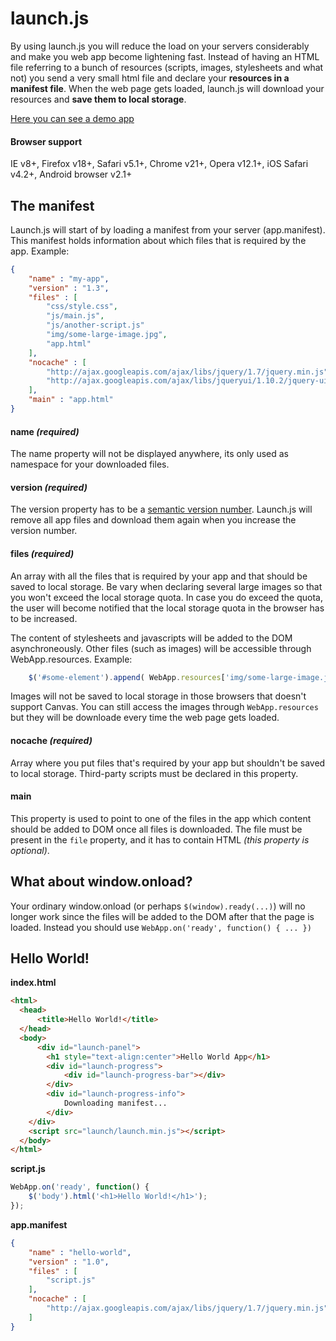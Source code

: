 # launch.js

By using launch.js you will reduce the load on your servers considerably and make you web app become lightening fast. 
Instead of having an HTML file referring to a bunch of resources (scripts, images, stylesheets and what not) you send
a very small html file and declare your **resources in a manifest file**. When the web page gets loaded, launch.js will 
download your resources and **save them to local storage**. 

[Here you can see a demo app](http://victorjonsson.se/launch/)

#### Browser support

IE v8+, Firefox v18+, Safari v5.1+, Chrome v21+, Opera v12.1+, iOS Safari v4.2+, Android browser v2.1+

## The manifest

Launch.js will start of by loading a manifest from your server (app.manifest). This manifest holds
information about which files that is required by the app. Example:

```json
{
    "name" : "my-app",
    "version" : "1.3",
    "files" : [
        "css/style.css",
        "js/main.js",
        "js/another-script.js"
        "img/some-large-image.jpg",
        "app.html"
    ],
    "nocache" : [
        "http://ajax.googleapis.com/ajax/libs/jquery/1.7/jquery.min.js",
        "http://ajax.googleapis.com/ajax/libs/jqueryui/1.10.2/jquery-ui.min.js"
    ],
    "main" : "app.html"
}
```

#### name *(required)*

The name property will not be displayed anywhere, its only used as namespace for your downloaded files.

#### version *(required)*

The version property has to be a [semantic version number](http://semver.org/). Launch.js will remove all
app files and download them again when you increase the version number.

#### files *(required)*

An array with all the files that is required by your app and that should be saved to local storage. Be vary when
declaring several large images so that you won't exceed the local storage quota. In case you do exceed
the quota, the user will become notified that the local storage quota in the browser has to be increased.

The content of stylesheets and javascripts will be added to the DOM asynchroneously. Other files (such as 
images) will be accessible through WebApp.resources. Example:

```js
    $('#some-element').append( WebApp.resources['img/some-large-image.jpg'] );
```

Images will not be saved to local storage in those browsers that doesn't support Canvas. You can still access the images
 through `WebApp.resources` but they will be downloade every time the web page gets loaded.


#### nocache *(required)*

Array where you put files that's required by your app but shouldn't be saved to local storage. Third-party
scripts must be declared in this property.

#### main

This property is used to point to one of the files in the app which content should be added to DOM once all files is
downloaded. The file must be present in the `file` property, and it has to contain HTML *(this property is optional)*.


## What about window.onload?

Your ordinary window.onload (or perhaps `$(window).ready(...)`) will no longer work since the files will be added to
the DOM after that the page is loaded. Instead you should use `WebApp.on('ready', function() { ... })`

## Hello World!

**index.html**

```html
<html>
  <head>
      <title>Hello World!</title>
  </head>
  <body>
      <div id="launch-panel">
        <h1 style="text-align:center">Hello World App</h1>
        <div id="launch-progress">
            <div id="launch-progress-bar"></div>
        </div>
        <div id="launch-progress-info">
            Downloading manifest...
        </div>
    </div>
    <script src="launch/launch.min.js"></script>
  </body>
</html>
```

**script.js**

```js
WebApp.on('ready', function() {
    $('body').html('<h1>Hello World!</h1>');
});
```

**app.manifest**

```json
{
    "name" : "hello-world",
    "version" : "1.0",
    "files" : [
        "script.js"
    ],
    "nocache" : [
        "http://ajax.googleapis.com/ajax/libs/jquery/1.7/jquery.min.js",
    ]
}
```

